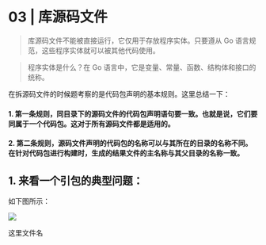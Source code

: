 # 03 | 库源码文件

> 库源码文件不能被直接运行，它仅用于存放程序实体。只要遵从 Go 语言规范，这些程序实体就可以被其他代码使用。

> 程序实体是什么？在 Go 语言中，它是变量、常量、函数、结构体和接口的统称。

在拆源码文件的时候题考察的是代码包声明的基本规则。这里总结一下：

#### 1. 第一条规则，同目录下的源码文件的代码包声明语句要一致。也就是说，它们要同属于一个代码包。这对于所有源码文件都是适用的。

#### 2. 第二条规则，源码文件声明的代码包的名称可以与其所在的目录的名称不同。在针对代码包进行构建时，生成的结果文件的主名称与其父目录的名称一致。


## 1. 来看一个引包的典型问题：

如下图所示：

![](https://ws1.sinaimg.cn/large/006tNbRwgy1ful2nxpfbjj30jx0bjmxw.jpg)


这里文件名